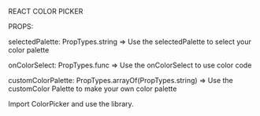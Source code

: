 REACT COLOR PICKER

PROPS:
			
				
selectedPalette: PropTypes.string  => Use the selectedPalette to select your color palette

onColorSelect: PropTypes.func => Use the onColorSelect to use color code

customColorPalette: PropTypes.arrayOf(PropTypes.string) => Use the customColor Palette to make your own color palette 

Import ColorPicker and use the library. 
		
